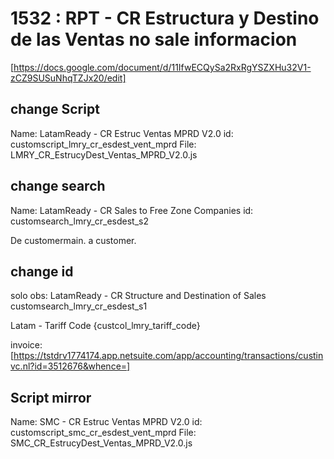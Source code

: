# 1532 : RPT - CR Estructura y Destino de las Ventas no sale informacion
  [https://docs.google.com/document/d/11IfwECQySa2RxRgYSZXHu32V1-zCZ9SUSuNhqTZJx20/edit]


 
## change Script
Name: LatamReady - CR Estruc Ventas MPRD V2.0
id: customscript_lmry_cr_esdest_vent_mprd
File: LMRY_CR_EstrucyDest_Ventas_MPRD_V2.0.js 
## change search
Name: LatamReady - CR Sales to Free Zone Companies
id: customsearch_lmry_cr_esdest_s2

De customermain. a customer.



## change id
solo obs:
LatamReady - CR Structure and Destination of Sales
customsearch_lmry_cr_esdest_s1

Latam - Tariff Code
{custcol_lmry_tariff_code}

invoice:
[https://tstdrv1774174.app.netsuite.com/app/accounting/transactions/custinvc.nl?id=3512676&whence=]
## Script mirror

Name: SMC - CR Estruc Ventas MPRD V2.0
id: customscript_smc_cr_esdest_vent_mprd
File: SMC_CR_EstrucyDest_Ventas_MPRD_V2.0.js 

